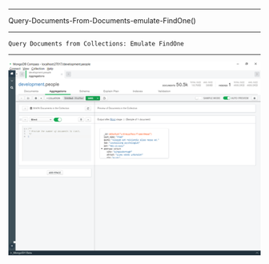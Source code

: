 --------------------------------------------------------------------------------
Query-Documents-From-Documents-emulate-FindOne()

--------------------------------------------------------------------------------
    Query Documents from Collections: Emulate FindOne

--------------------------------------------------------------------------------

![!](../../../Assets/MongoDB/Query-Documents-From-Collection-Emulate-FindOne.png)